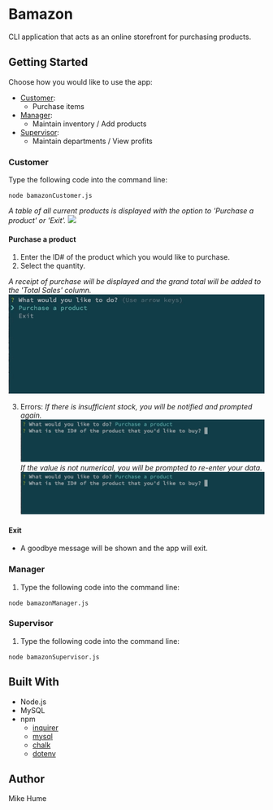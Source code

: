 # Bamazon
CLI application that acts as an online storefront for purchasing products. 

## Getting Started
Choose how you would like to use the app:
-   [Customer](#customer):
    -   Purchase items
-   [Manager](#manager):
    -   Maintain inventory / Add products
-   [Supervisor](#supervisor):
    -   Maintain departments / View profits

### <a name="customer"></a> Customer
Type the following code into the command line:
```
node bamazonCustomer.js
```
*A table of all current products is displayed with the option to 'Purchase a product' or 'Exit'.*
![](gifs/customer.gif)


#### Purchase a product
1.  Enter the ID# of the product which you would like to purchase.
2.  Select the quantity.

*A receipt of purchase will be displayed and the grand total will be added to the 'Total Sales' column.*
![](gifs/purchase.gif)

3. Errors:
*If there is insufficient stock, you will be notified and prompted again.*
![](gifs/insufficient-qty.gif)
*If the value is not numerical, you will be prompted to re-enter your data.*
![](gifs/invalid-num.gif)

#### Exit
-   A goodbye message will be shown and the app will exit.

### <a name="manager"></a> Manager
1. Type the following code into the command line:
```
node bamazonManager.js
```



### <a name="supervisor"></a> Supervisor
1. Type the following code into the command line:
```
node bamazonSupervisor.js
```


## Built With
* Node.js
* MySQL
* npm
    * [inquirer](https://www.npmjs.com/package/inquirer)
    * [mysql](https://www.npmjs.com/package/mysql)
    * [chalk](https://www.npmjs.com/package/chalk)
    * [dotenv](https://www.npmjs.com/package/dotenv)

## Author
Mike Hume
